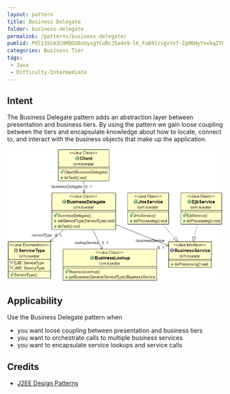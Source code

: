 ```yaml
---
layout: pattern
title: Business Delegate
folder: business-delegate
permalink: /patterns/business-delegate/
pumlid: POl13SCm3CHMQGU8zUysgYCuBcJ5a4x9-l6_Fu84tzsgvYxf-Zg06HyYvxkqZYE_6UBrD8YXr7DGrxmPxFJZYxTTeZVR9WFY5ZGu5j2wkad4wYgD8IIe_xQaZp9pw0C0
categories: Business Tier
tags:
 - Java
 - Difficulty-Intermediate
---
```


## Intent
The Business Delegate pattern adds an abstraction layer between
presentation and business tiers. By using the pattern we gain loose coupling
between the tiers and encapsulate knowledge about how to locate, connect to,
and interact with the business objects that make up the application.

![alt text](./etc/business-delegate.png "Business Delegate")

## Applicability
Use the Business Delegate pattern when

* you want loose coupling between presentation and business tiers
* you want to orchestrate calls to multiple business services
* you want to encapsulate service lookups and service calls

## Credits

* [J2EE Design Patterns](http://www.amazon.com/J2EE-Design-Patterns-William-Crawford/dp/0596004273/ref=sr_1_2)
